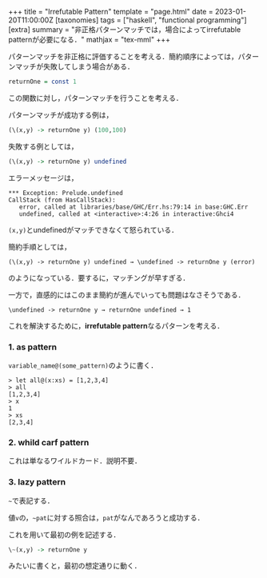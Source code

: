 +++
title = "Irrefutable Pattern"
template = "page.html"
date = 2023-01-20T11:00:00Z
[taxonomies]
tags = ["haskell", "functional programming"]
[extra]
summary = "非正格パターンマッチでは，場合によってirrefutable patternが必要になる．"
mathjax = "tex-mml"
+++

パターンマッチを非正格に評価することを考える．簡約順序によっては，パターンマッチが失敗してしまう場合がある．

```Haskell
returnOne = const 1
```

この関数に対し，パターンマッチを行うことを考える．


パターンマッチが成功する例は，

```Haskell
(\(x,y) -> returnOne y) (100,100)
```

失敗する例としては，

```Haskell
(\(x,y) -> returnOne y) undefined
```

エラーメッセージは，

```
*** Exception: Prelude.undefined
CallStack (from HasCallStack):
   error, called at libraries/base/GHC/Err.hs:79:14 in base:GHC.Err
   undefined, called at <interactive>:4:26 in interactive:Ghci4
```

`(x,y)`とundefinedがマッチできなくて怒られている．

簡約手順としては，

```
(\(x,y) -> returnOne y) undefined → \undefined -> returnOne y (error)
```

のようになっている．要するに，マッチングが早すぎる．

一方で，直感的にはこのまま簡約が進んでいっても問題はなさそうである．

```
\undefined -> returnOne y → returnOne undefined → 1
```

これを解決するために，**irrefutable pattern**なるパターンを考える．

### 1. as pattern

`variable_name@(some_pattern)`のように書く．

```
> let all@(x:xs) = [1,2,3,4]
> all
[1,2,3,4]
> x
1
> xs
[2,3,4]
```

### 2. whild carf pattern

これは単なるワイルドカード．説明不要．

### 3. lazy pattern

`~`で表記する．

値`v`の，`~pat`に対する照合は，`pat`がなんであろうと成功する．

これを用いて最初の例を記述する．

```Haskell
\~(x,y) -> returnOne y
```

みたいに書くと，最初の想定通りに動く．







